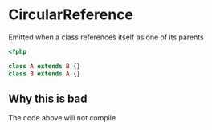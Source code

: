 # CircularReference

Emitted when a class references itself as one of its parents

```php
<?php

class A extends B {}
class B extends A {}
```

## Why this is bad

The code above will not compile
